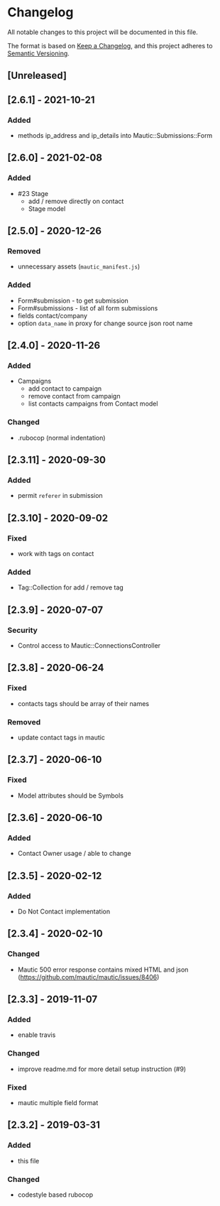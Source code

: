 # Changelog
All notable changes to this project will be documented in this file.

The format is based on [Keep a Changelog](https://keepachangelog.com/en/1.0.0/),
and this project adheres to [Semantic Versioning](https://semver.org/spec/v2.0.0.html).

## [Unreleased]
## [2.6.1] - 2021-10-21
### Added
- methods ip_address and ip_details into Mautic::Submissions::Form

## [2.6.0] - 2021-02-08
### Added
- \#23 Stage
  - add / remove directly on contact
  - Stage model
## [2.5.0] - 2020-12-26
### Removed
- unnecessary assets (`mautic_manifest.js`)
### Added
- Form#submission - to get submission
- Form#submissions - list of all form submissions
- fields contact/company
- option `data_name` in proxy for change source json root name
## [2.4.0] - 2020-11-26
### Added
- Campaigns
  - add contact to campaign
  - remove contact from campaign
  - list contacts campaigns from Contact model
### Changed
- .rubocop (normal indentation)
## [2.3.11] - 2020-09-30
### Added
- permit `referer` in submission
## [2.3.10] - 2020-09-02
### Fixed
- work with tags on contact
### Added
- Tag::Collection for add / remove tag

## [2.3.9] - 2020-07-07
### Security
- Control access to Mautic::ConnectionsController
## [2.3.8] - 2020-06-24
### Fixed
- contacts tags should be array of their names
### Removed
- update contact tags in mautic
## [2.3.7] - 2020-06-10
### Fixed
- Model attributes should be Symbols
## [2.3.6] - 2020-06-10
### Added
- Contact Owner usage / able to change
## [2.3.5] - 2020-02-12
### Added
- Do Not Contact implementation
## [2.3.4] - 2020-02-10
### Changed
- Mautic 500 error response contains mixed HTML and json (https://github.com/mautic/mautic/issues/8406)
## [2.3.3] - 2019-11-07
### Added
- enable travis
### Changed
- improve readme.md for more detail setup instruction (#9)
### Fixed
- mautic multiple field format
## [2.3.2] - 2019-03-31
### Added
- this file
### Changed
- codestyle based rubocop
